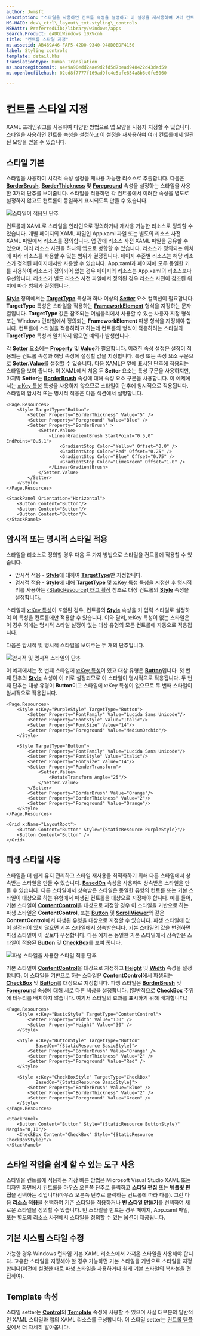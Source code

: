 ```yaml
---
author: Jwmsft
Description: "스타일을 사용하면 컨트롤 속성을 설정하고 이 설정을 재사용하여 여러 컨트롤에서 일관된 모양을 얻을 수 있습니다."
MS-HAID: dev\_ctrl\_layout\_txt.styling\_controls
MSHAttr: PreferredLib:/library/windows/apps
Search.Product: eADQiWindows 10XVcnh
title: "컨트롤 스타일 지정"
ms.assetid: AB469A46-FAF5-42D0-9340-948D0EDF4150
label: Styling controls
template: detail.hbs
translationtype: Human Translation
ms.sourcegitcommit: a4e9a90edd2aae9d2fd5d7bead948422d43dad59
ms.openlocfilehash: 02cd8f7777f169ad9fc4e5bfe854a8b6e0fe5060

---
```


# 컨트롤 스타일 지정



XAML 프레임워크를 사용하여 다양한 방법으로 앱 모양을 사용자 지정할 수 있습니다. 스타일을 사용하면 컨트롤 속성을 설정하고 이 설정을 재사용하여 여러 컨트롤에서 일관된 모양을 얻을 수 있습니다.

## 스타일 기본


스타일을 사용하여 시각적 속성 설정을 재사용 가능한 리소스로 추출합니다. 다음은 [**BorderBrush**](https://msdn.microsoft.com/library/windows/apps/br209397), [**BorderThickness**](https://msdn.microsoft.com/library/windows/apps/br209399) 및 [**Foreground**](https://msdn.microsoft.com/library/windows/apps/br209414) 속성을 설정하는 스타일을 사용한 3개의 단추를 보여줍니다. 스타일을 적용하면 각 컨트롤에서 이러한 속성을 별도로 설정하지 않고도 컨트롤이 동일하게 표시되도록 만들 수 있습니다.

![스타일이 적용된 단추](images/styles-rainbow-buttons.png)

컨트롤에 XAML로 스타일을 인라인으로 정의하거나 재사용 가능한 리소스로 정의할 수 있습니다. 개별 페이지의 XAML 파일인 App.xaml 파일 또는 별도의 리소스 사전 XAML 파일에서 리소스를 정의합니다. 앱 간에 리소스 사전 XAML 파일을 공유할 수 있으며, 여러 리소스 사전을 하나의 앱으로 병합할 수 있습니다. 리소스가 정의되는 위치에 따라 리소스를 사용할 수 있는 범위가 결정됩니다. 페이지 수준별 리소스는 해당 리소스가 정의된 페이지에서만 사용할 수 있습니다. App.xaml과 페이지에 모두 동일한 키를 사용하여 리소스가 정의되어 있는 경우 페이지의 리소스는 App.xaml의 리소스보다 우선합니다. 리소스가 별도 리소스 사전 파일에서 정의된 경우 리소스 사전이 참조된 위치에 따라 범위가 결정됩니다.

[
            **Style**](https://msdn.microsoft.com/library/windows/apps/br208849) 정의에서는 [**TargetType**](https://msdn.microsoft.com/library/windows/apps/br208857) 특성과 하나 이상의 [**Setter**](https://msdn.microsoft.com/library/windows/apps/br208817) 요소 컬렉션이 필요합니다. **TargetType** 특성은 스타일을 적용하는 [**FrameworkElement**](https://msdn.microsoft.com/library/windows/apps/br208706) 형식을 지정하는 문자열입니다. **TargetType** 값은 참조되는 어셈블리에서 사용할 수 있는 사용자 지정 형식 또는 Windows 런타임에서 정의되는 **FrameworkElement** 파생 형식을 지정해야 합니다. 컨트롤에 스타일을 적용하려고 하는데 컨트롤의 형식이 적용하려는 스타일의 **TargetType** 특성과 일치하지 않으면 예외가 발생합니다.

각 [**Setter**](https://msdn.microsoft.com/library/windows/apps/br208817) 요소에는 [**Property**](https://msdn.microsoft.com/library/windows/apps/br208836) 및 [**Value**](https://msdn.microsoft.com/library/windows/apps/br208838)가 필요합니다. 이러한 속성 설정은 설정이 적용되는 컨트롤 속성과 해당 속성에 설정할 값을 지정합니다. 특성 또는 속성 요소 구문으로 **Setter.Value**를 설정할 수 있습니다. 다음 XAML은 앞에 표시된 단추에 적용되는 스타일을 보여 줍니다. 이 XAML에서 처음 두 **Setter** 요소는 특성 구문을 사용하지만, 마지막 **Setter**는 [**BorderBrush**](https://msdn.microsoft.com/library/windows/apps/br209397) 속성에 대해 속성 요소 구문을 사용합니다. 이 예제에서는 [x:Key 특성](../xaml-platform/x-key-attribute.md) 특성을 사용하지 않으므로 스타일이 단추에 암시적으로 적용됩니다. 스타일의 암시적 또는 명시적 적용은 다음 섹션에서 설명합니다.

```XAML
<Page.Resources>
    <Style TargetType="Button">
        <Setter Property="BorderThickness" Value="5" />
        <Setter Property="Foreground" Value="Blue" />
        <Setter Property="BorderBrush" >
            <Setter.Value>
                <LinearGradientBrush StartPoint="0.5,0" EndPoint="0.5,1">
                    <GradientStop Color="Yellow" Offset="0.0" />
                    <GradientStop Color="Red" Offset="0.25" />
                    <GradientStop Color="Blue" Offset="0.75" />
                    <GradientStop Color="LimeGreen" Offset="1.0" />
                </LinearGradientBrush>
            </Setter.Value>
        </Setter>
    </Style>
</Page.Resources>

<StackPanel Orientation="Horizontal">
    <Button Content="Button"/>
    <Button Content="Button"/>
    <Button Content="Button"/>
</StackPanel>
```

## 암시적 또는 명시적 스타일 적용

스타일을 리소스로 정의할 경우 다음 두 가지 방법으로 스타일을 컨트롤에 적용할 수 있습니다.

-   암시적 적용 - [**Style**](https://msdn.microsoft.com/library/windows/apps/br208849)에 대하여 [**TargetType**](https://msdn.microsoft.com/library/windows/apps/br208857)만 지정합니다.
-   명시적 적용 - [**Style**](https://msdn.microsoft.com/library/windows/apps/br208849)에 대해 [**TargetType**](https://msdn.microsoft.com/library/windows/apps/br208857) 및 [x:Key 특성](../xaml-platform/x-key-attribute.md) 특성을 지정한 후 명시적 키를 사용하는 [{StaticResource} 태그 확장](https://msdn.microsoft.com/library/windows/apps/mt185588) 참조로 대상 컨트롤의 [**Style**](https://msdn.microsoft.com/library/windows/apps/br208743) 속성을 설정합니다.

스타일에 [x:Key 특성](../xaml-platform/x-key-attribute.md)이 포함된 경우, 컨트롤의 [**Style**](https://msdn.microsoft.com/library/windows/apps/br208743) 속성을 키 입력 스타일로 설정하여 이 특성을 컨트롤에만 적용할 수 있습니다. 이와 달리, x:Key 특성이 없는 스타일은 이 경우 외에는 명시적 스타일 설정이 없는 대상 유형의 모든 컨트롤에 자동으로 적용됩니다.

다음은 암시적 및 명시적 스타일을 보여주는 두 개의 단추입니다.

![암시적 및 명시적 스타일의 단추](images/styles-buttons-implicit-explicit.png)

이 예제에서는 첫 번째 스타일에 [x:Key 특성](../xaml-platform/x-key-attribute.md)이 있고 대상 유형은 [**Button**](https://msdn.microsoft.com/library/windows/apps/br209265)입니다. 첫 번째 단추의 [**Style**](https://msdn.microsoft.com/library/windows/apps/br208743) 속성이 이 키로 설정되므로 이 스타일이 명시적으로 적용됩니다. 두 번째 단추는 대상 유형이 **Button**이고 스타일에 x:Key 특성이 없으므로 두 번째 스타일이 암시적으로 적용됩니다.

```XAML
<Page.Resources>
    <Style x:Key="PurpleStyle" TargetType="Button">
        <Setter Property="FontFamily" Value="Lucida Sans Unicode"/>
        <Setter Property="FontStyle" Value="Italic"/>
        <Setter Property="FontSize" Value="14"/>
        <Setter Property="Foreground" Value="MediumOrchid"/>
    </Style>

    <Style TargetType="Button">
        <Setter Property="FontFamily" Value="Lucida Sans Unicode"/>
        <Setter Property="FontStyle" Value="Italic"/>
        <Setter Property="FontSize" Value="14"/>
        <Setter Property="RenderTransform">
            <Setter.Value>
                <RotateTransform Angle="25"/>
            </Setter.Value>
        </Setter>
        <Setter Property="BorderBrush" Value="Orange"/>
        <Setter Property="BorderThickness" Value="2"/>
        <Setter Property="Foreground" Value="Orange"/>
    </Style>
</Page.Resources>

<Grid x:Name="LayoutRoot">
    <Button Content="Button" Style="{StaticResource PurpleStyle}"/>
    <Button Content="Button" />
</Grid>
```

## 파생 스타일 사용

스타일을 더 쉽게 유지 관리하고 스타일 재사용을 최적화하기 위해 다른 스타일에서 상속받는 스타일을 만들 수 있습니다. [
            **BasedOn**](https://msdn.microsoft.com/library/windows/apps/br208852) 속성을 사용하여 상속받은 스타일을 만들 수 있습니다. 다른 스타일에서 상속받은 스타일은 동일한 유형의 컨트롤 또는 기본 스타일이 대상으로 하는 유형에서 파생된 컨트롤을 대상으로 지정해야 합니다. 예를 들어, 기본 스타일이 [**ContentControl**](https://msdn.microsoft.com/library/windows/apps/br209365)을 대상으로 지정할 경우 이 스타일을 기반으로 하는 파생 스타일은 **ContentControl**, 또는 [**Button**](https://msdn.microsoft.com/library/windows/apps/br209265) 및 [**ScrollViewer**](https://msdn.microsoft.com/library/windows/apps/br209527)와 같은 **ContentControl**에서 파생된 유형을 대상으로 지정할 수 있습니다. 파생 스타일에 값이 설정되어 있지 않으면 기본 스타일에서 상속받습니다. 기본 스타일의 값을 변경하면 파생 스타일이 이 값보다 우선합니다. 다음 예제는 동일한 기본 스타일에서 상속받은 스타일이 적용된 **Button** 및 [**CheckBox**](https://msdn.microsoft.com/library/windows/apps/br209316)를 보여 줍니다.

![파생 스타일을 사용한 스타일 적용 단추](images/styles-buttons-based-on.png)

기본 스타일이 [**ContentControl**](https://msdn.microsoft.com/library/windows/apps/br209365)을 대상으로 지정하고 [**Height**](https://msdn.microsoft.com/library/windows/apps/br208718) 및 [**Width**](https://msdn.microsoft.com/library/windows/apps/br208751) 속성을 설정합니다. 이 스타일을 기반으로 하는 스타일은 **ContentControl**에서 파생되는 [**CheckBox**](https://msdn.microsoft.com/library/windows/apps/br209316) 및 [**Button**](https://msdn.microsoft.com/library/windows/apps/br209265)를 대상으로 지정합니다. 파생 스타일은 [**BorderBrush**](https://msdn.microsoft.com/library/windows/apps/br209397) 및 [**Foreground**](https://msdn.microsoft.com/library/windows/apps/br209414) 속성에 대해 서로 다른 색상을 설정합니다. (일반적으로 **CheckBox** 주위에 테두리를 배치하지 않습니다. 여기서 스타일의 효과를 표시하기 위해 배치합니다.)

```XAML
<Page.Resources>
    <Style x:Key="BasicStyle" TargetType="ContentControl">
        <Setter Property="Width" Value="130" />
        <Setter Property="Height" Value="30" />
    </Style>

    <Style x:Key="ButtonStyle" TargetType="Button" 
           BasedOn="{StaticResource BasicStyle}">
        <Setter Property="BorderBrush" Value="Orange" />
        <Setter Property="BorderThickness" Value="2" />
        <Setter Property="Foreground" Value="Red" />
    </Style>

    <Style x:Key="CheckBoxStyle" TargetType="CheckBox" 
           BasedOn="{StaticResource BasicStyle}">
        <Setter Property="BorderBrush" Value="Blue" />
        <Setter Property="BorderThickness" Value="2" />
        <Setter Property="Foreground" Value="Green" />
    </Style>
</Page.Resources>

<StackPanel>
    <Button Content="Button" Style="{StaticResource ButtonStyle}" Margin="0,10"/>
    <CheckBox Content="CheckBox" Style="{StaticResource CheckBoxStyle}"/>
</StackPanel>
```

## 스타일 작업을 쉽게 할 수 있는 도구 사용

스타일을 컨트롤에 적용하는 가장 빠른 방법은 Microsoft Visual Studio XAML 또는 디자인 화면에서 컨트롤을 마우스 오른쪽 단추로 클릭하고 **스타일 편집** 또는 **템플릿 편집**을 선택하는 것입니다(마우스 오른쪽 단추로 클릭하는 컨트롤에 따라 다름). 그런 다음 **리소스 적용**을 선택하여 기존 스타일을 적용하거나 **빈 스타일 만들기**를 선택하여 새로운 스타일을 정의할 수 있습니다. 빈 스타일을 만드는 경우 페이지, App.xaml 파일, 또는 별도의 리소스 사전에서 스타일을 정의할 수 있는 옵션이 제공됩니다.

## 기본 시스템 스타일 수정

가능한 경우 Windows 런타임 기본 XAML 리소스에서 가져온 스타일을 사용해야 합니다. 고유한 스타일을 지정해야 할 경우 가능하면 기본 스타일을 기반으로 스타일을 지정합니다(이전에 설명한 대로 파생 스타일을 사용하거나 원래 기본 스타일의 복사본을 편집하여).

## Template 속성

스타일 setter는 [**Control**](https://msdn.microsoft.com/library/windows/apps/br209390)의 [**Template**](https://msdn.microsoft.com/library/windows/apps/br209465) 속성에 사용할 수 있으며 사실 대부분의 일반적인 XAML 스타일과 앱의 XAML 리소스를 구성합니다. 이 스타일 setter는 [컨트롤 템플릿](control-templates.md)에서 더 자세히 알아봅니다.




<!--HONumber=Jun16_HO4-->


